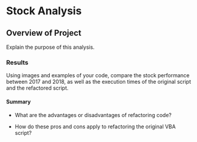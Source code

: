# Stock Analysis



## Overview of Project
Explain the purpose of this analysis.


### Results
Using images and examples of your code, compare the stock performance between 2017 and 2018, as well as the execution times of the original script and the refactored script.


#### Summary

- What are the advantages or disadvantages of refactoring code?

- How do these pros and cons apply to refactoring the original VBA script?
